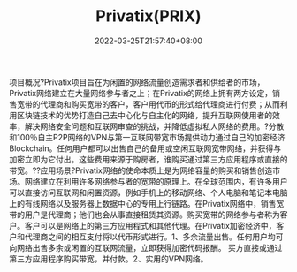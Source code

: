 ﻿---
weight: 
title: "Privatix(PRIX)"
description: "Privatix旨在为闲置的网络流量创造需求者和供给者的市场，Privatix网络建立在大量网络参与者之上；在Privatix的网络上拥有两方设定，销售宽带的代理商和购买宽带的客户，客户用代..."
date: 2022-03-25T21:57:40+08:00
lastmod: 2022-03-25T16:45:40+08:00
draft: false
authors: ["Metabd"]
featuredImage: "privatixprix.webp"
link: ""
tags: ["数字代币","Privatix(PRIX)"]
categories: ["navigation"]
navigation: ["数字代币"]
lightgallery: true
toc: true
pinned: false
recommend: false
recommend1: false
---
项目概况?Privatix项目旨在为闲置的网络流量创造需求者和供给者的市场，Privatix网络建立在大量网络参与者之上；在Privatix的网络上拥有两方设定，销售宽带的代理商和购买宽带的客户，客户用代币的形式给代理商进行付费；从而利用区块链技术的优势打造自己去中心化与自主化的网络，提升互联网使用者的效率，解决网络安全问题和互联网审查的挑战，并降低虚拟私人网络的费用。?分散和100％自主P2P网络的VPN与第一互联网带宽市场提供动力通过自己的加密经济Blockchain。任何用户都可以出售自己的备用或空闲互联网宽带网络，并获得与加密立即为它付出。这些费用来源于购房者，谁购买通过第三方应用程序或直接的带宽。??应用场景?Privatix网络的使命本质上是为网络容量的购买和销售创造市场。网络建立在利用许多网络参与者的宽带的原理上。在全球范围内，有许多用户可以直接访问互联网和闲置资源，例如手机上的移动网络、个人电脑和笔记本电脑上的有线网络以及服务器上数据中心的专用上行链路。在Privatix网络中，销售宽带的用户是代理商；他们也会从事直接租赁其资源。购买宽带的网络参与者称为客户。客户可以是网络上的第三方应用程式和其他代理。在Privatix加密经济中，客户和代理商之间的相互支付将以代币形式进行。1、多余流量出售。任何用户均可向网络出售多余或闲置的互联网流量，立即获得加密代码报酬。 买方直接或通过第三方应用程序购买带宽，并付款。2、实用的VPN网络。
